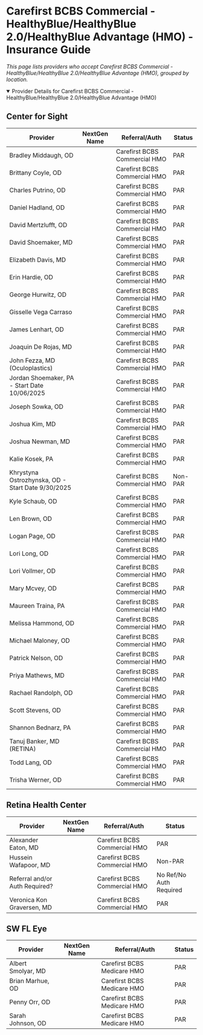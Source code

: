 # Carefirst BCBS Commercial - HealthyBlue/HealthyBlue 2.0/HealthyBlue Advantage (HMO) - Insurance Guide

*This page lists providers who accept Carefirst BCBS Commercial - HealthyBlue/HealthyBlue 2.0/HealthyBlue Advantage (HMO), grouped by location.*

<details open><summary>Provider Details for Carefirst BCBS Commercial - HealthyBlue/HealthyBlue 2.0/HealthyBlue Advantage (HMO)</summary>

## Center for Sight

| Provider | NextGen Name | Referral/Auth | Status |
|----------|-------------|--------------|--------|
| Bradley Middaugh, OD |  | Carefirst BCBS Commercial HMO | PAR |
| Brittany Coyle, OD |  | Carefirst BCBS Commercial HMO | PAR |
| Charles Putrino, OD |  | Carefirst BCBS Commercial HMO | PAR |
| Daniel Hadland, OD |  | Carefirst BCBS Commercial HMO | PAR |
| David Mertzlufft, OD |  | Carefirst BCBS Commercial HMO | PAR |
| David Shoemaker, MD |  | Carefirst BCBS Commercial HMO | PAR |
| Elizabeth Davis, MD |  | Carefirst BCBS Commercial HMO | PAR |
| Erin Hardie, OD |  | Carefirst BCBS Commercial HMO | PAR |
| George Hurwitz, OD |  | Carefirst BCBS Commercial HMO | PAR |
| Gisselle Vega Carraso |  | Carefirst BCBS Commercial HMO | PAR |
| James Lenhart, OD |  | Carefirst BCBS Commercial HMO | PAR |
| Joaquin De Rojas, MD |  | Carefirst BCBS Commercial HMO | PAR |
| John Fezza, MD (Oculoplastics) |  | Carefirst BCBS Commercial HMO | PAR |
| Jordan Shoemaker, PA - Start Date 10/06/2025 |  | Carefirst BCBS Commercial HMO | PAR |
| Joseph Sowka, OD |  | Carefirst BCBS Commercial HMO | PAR |
| Joshua Kim, MD |  | Carefirst BCBS Commercial HMO | PAR |
| Joshua Newman, MD |  | Carefirst BCBS Commercial HMO | PAR |
| Kalie Kosek, PA |  | Carefirst BCBS Commercial HMO | PAR |
| Khrystyna Ostrozhynska, OD - Start Date 9/30/2025 |  | Carefirst BCBS Commercial HMO | Non-PAR |
| Kyle Schaub, OD |  | Carefirst BCBS Commercial HMO | PAR |
| Len Brown, OD |  | Carefirst BCBS Commercial HMO | PAR |
| Logan Page, OD |  | Carefirst BCBS Commercial HMO | PAR |
| Lori Long, OD |  | Carefirst BCBS Commercial HMO | PAR |
| Lori Vollmer, OD |  | Carefirst BCBS Commercial HMO | PAR |
| Mary Mcvey, OD |  | Carefirst BCBS Commercial HMO | PAR |
| Maureen Traina, PA |  | Carefirst BCBS Commercial HMO | PAR |
| Melissa Hammond, OD |  | Carefirst BCBS Commercial HMO | PAR |
| Michael Maloney, OD |  | Carefirst BCBS Commercial HMO | PAR |
| Patrick Nelson, OD |  | Carefirst BCBS Commercial HMO | PAR |
| Priya Mathews, MD |  | Carefirst BCBS Commercial HMO | PAR |
| Rachael Randolph, OD |  | Carefirst BCBS Commercial HMO | PAR |
| Scott Stevens, OD |  | Carefirst BCBS Commercial HMO | PAR |
| Shannon Bednarz, PA |  | Carefirst BCBS Commercial HMO | PAR |
| Tanuj Banker, MD (RETINA) |  | Carefirst BCBS Commercial HMO | PAR |
| Todd Lang, OD |  | Carefirst BCBS Commercial HMO | PAR |
| Trisha Werner, OD |  | Carefirst BCBS Commercial HMO | PAR |

## Retina Health Center

| Provider | NextGen Name | Referral/Auth | Status |
|----------|-------------|--------------|--------|
| Alexander Eaton, MD |  | Carefirst BCBS Commercial HMO | PAR |
| Hussein Wafapoor, MD |  | Carefirst BCBS Commercial HMO | Non-PAR |
| Referral and/or Auth Required? |  | Carefirst BCBS Commercial HMO | No Ref/No Auth Required |
| Veronica Kon Graversen, MD |  | Carefirst BCBS Commercial HMO | PAR |

## SW FL Eye

| Provider | NextGen Name | Referral/Auth | Status |
|----------|-------------|--------------|--------|
| Albert Smolyar, MD |  | Carefirst BCBS Medicare HMO | PAR |
| Brian Marhue, OD |  | Carefirst BCBS Medicare HMO | PAR |
| Penny Orr, OD |  | Carefirst BCBS Medicare HMO | PAR |
| Sarah Johnson, OD |  | Carefirst BCBS Medicare HMO | PAR |

</details>

